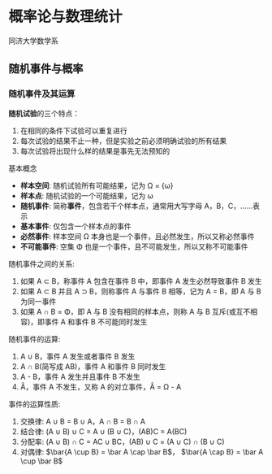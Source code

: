 # 概率论与数理统计

同济大学数学系

## 随机事件与概率

### 随机事件及其运算

**随机试验**的三个特点：

1. 在相同的条件下试验可以重复进行
2. 每次试验的结果不止一种，但是实验之前必须明确试验的所有结果
3. 每次试验将出现什么样的结果是事先无法预知的

基本概念

- **样本空间**: 随机试验所有可能结果，记为 Ω = {ω}
- **样本点**: 随机试验的一个可能结果，记为 ω
- **随机事件**: 简称**事件**，包含若干个样本点，通常用大写字母 A，B，C，……表示
- **基本事件**: 仅包含一个样本点的事件
- **必然事件**: 样本空间 Ω 本身也是一个事件，且必然发生，所以又称必然事件
- **不可能事件**: 空集 Φ 也是一个事件，且不可能发生，所以又称不可能事件

随机事件之间的关系:

1. 如果 A ⊂ B，称事件 A 包含在事件 B 中，即事件 A 发生必然导致事件 B 发生
2. 如果 A ⊂ B 并且 A ⊃ B，则称事件 A 与事件 B 相等，记为 A = B，即 A 与 B 为同一事件
3. 如果 A ∩ B = Φ，即 A 与 B 没有相同的样本点，则称 A 与 B 互斥(或互不相容)，即事件 A 和事件 B 不可能同时发生

随机事件的运算:

1. A ∪ B，事件 A 发生或者事件 B 发生
2. A ∩ B(简写成 AB)，事件 A 和事件 B 同时发生
3. A - B，事件 A 发生并且事件 B 不发生
4. Â，事件 A 不发生，又称 A 的对立事件，Â = Ω - A

事件的运算性质:

1. 交换律: A ∪ B = B ∪ A，A ∩ B = B ∩ A
2. 结合律: (A ∪ B) ∪ C = A ∪ (B ∪ C)，(AB)C = A(BC)
3. 分配率: (A ∪ B) ∩ C = AC ∪ BC，(AB) ∪ C = (A ∪ C) ∩ (B ∪ C)
4. 对偶律: $\bar{A \cup B} = \bar A \cap \bar B$， $\bar{A \cap B} = \bar A \cup \bar B$
